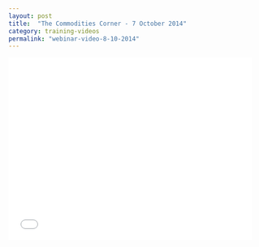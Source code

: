 ```yaml
---
layout: post
title:  "The Commodities Corner - 7 October 2014"
category: training-videos
permalink: "webinar-video-8-10-2014"
---
```


<iframe width="480" height="360" src="//www.youtube.com/embed/IiC-w69EhX4" frameborder="0" allowfullscreen></iframe>

 